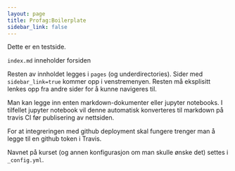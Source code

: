 ```yaml
---
layout: page
title: Profag:Boilerplate
sidebar_link: false
---
```


Dette er en testside. 

`index.md` inneholder forsiden

Resten av innholdet legges i `pages` (og underdirectories). Sider med `sidebar_link=true` kommer opp i venstremenyen. Resten må eksplisitt lenkes opp fra andre sider for å kunne navigeres til. 

Man kan legge inn enten markdown-dokumenter eller jupyter notebooks. I tilfellet jupyter notebook vil denne automatisk konverteres til markdown på travis CI før publisering av nettsiden. 

For at integreringen med github deployment skal fungere trenger man å legge til en github token i Travis. 

Navnet på kurset (og annen konfigurasjon om man skulle ønske det) settes i `_config.yml`.